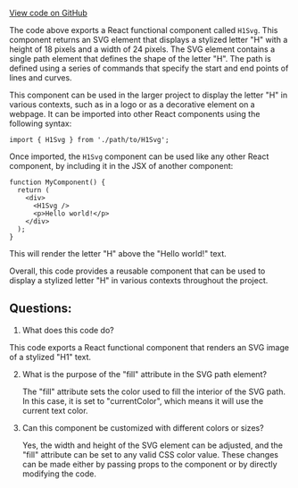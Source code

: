 [View code on GitHub](https://github.com/technologiestiftung/kulturdaten-frontend/blob/master/components/assets/H1Svg.tsx)

The code above exports a React functional component called `H1Svg`. This component returns an SVG element that displays a stylized letter "H" with a height of 18 pixels and a width of 24 pixels. The SVG element contains a single path element that defines the shape of the letter "H". The path is defined using a series of commands that specify the start and end points of lines and curves.

This component can be used in the larger project to display the letter "H" in various contexts, such as in a logo or as a decorative element on a webpage. It can be imported into other React components using the following syntax:

```
import { H1Svg } from './path/to/H1Svg';
```

Once imported, the `H1Svg` component can be used like any other React component, by including it in the JSX of another component:

```
function MyComponent() {
  return (
    <div>
      <H1Svg />
      <p>Hello world!</p>
    </div>
  );
}
```

This will render the letter "H" above the "Hello world!" text.

Overall, this code provides a reusable component that can be used to display a stylized letter "H" in various contexts throughout the project.
## Questions: 
 1. What does this code do?
   
   This code exports a React functional component that renders an SVG image of a stylized "H1" text.

2. What is the purpose of the "fill" attribute in the SVG path element?
   
   The "fill" attribute sets the color used to fill the interior of the SVG path. In this case, it is set to "currentColor", which means it will use the current text color.

3. Can this component be customized with different colors or sizes?
   
   Yes, the width and height of the SVG element can be adjusted, and the "fill" attribute can be set to any valid CSS color value. These changes can be made either by passing props to the component or by directly modifying the code.